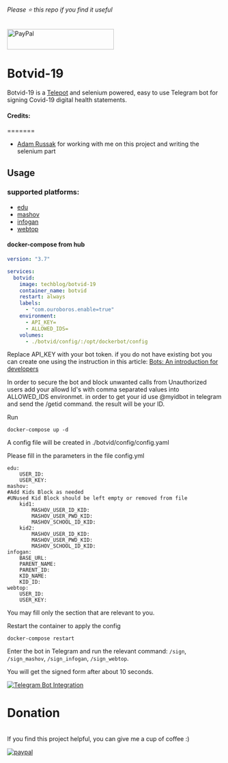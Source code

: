 *Please :star: this repo if you find it useful*

<p align="left"><br>
<a href="https://www.paypal.com/paypalme/techblogil?locale.x=he_IL" target="_blank"><img src="http://khrolenok.ru/support_paypal.png" alt="PayPal" width="250" height="48"></a>
</p>



# Botvid-19

Botvid-19 is a [Telepot](https://telepot.readthedocs.io/en/latest/) and selenium  powered, easy to use Telegram bot for signing Covid-19 digital health statements.


#### Credits:
=======

- [Adam Russak](https://github.com/AdamRussak) for working with me on this project and writing the selenium part

## Usage

### supported platforms:
* [edu](https://parents.education.gov.il)
* [mashov](https://web.mashov.info/students/login)
* [infogan](https://https://campaign.infogan.co.il/)
* [webtop](https://www.webtop.co.il/mobilev2/?)

#### docker-compose from hub
```yaml
version: "3.7"

services:
  botvid:
    image: techblog/botvid-19
    container_name: botvid
    restart: always
    labels:
      - "com.ouroboros.enable=true"
    environment:
      - API_KEY=
      - ALLOWED_IDS=
    volumes:
      - ./botvid/config/:/opt/dockerbot/config

```

Replace API_KEY with your bot token. if you do not have existing bot you can create one
using the instruction in this article:
[Bots: An introduction for developers](https://core.telegram.org/bots) 

In order to secure the bot and block unwanted calls from Unauthorized users add your allowd Id's with comma separated values into ALLOWED_IDS
environmet. in order to get your id use @myidbot in telegram and send the /getid command. the result will be your ID.

Run
```
docker-compose up -d
```
A config file will be created in ./botvid/config/config.yaml

Please fill in the parameters in the file config.yml
```
edu:
    USER_ID: 
    USER_KEY: 
mashov:
#Add Kids Block as needed
#UNused Kid Block should be left empty or removed from file
    kid1:
        MASHOV_USER_ID_KID: 
        MASHOV_USER_PWD_KID: 
        MASHOV_SCHOOL_ID_KID: 
    kid2:
        MASHOV_USER_ID_KID:
        MASHOV_USER_PWD_KID: 
        MASHOV_SCHOOL_ID_KID:
infogan:
    BASE_URL: 
    PARENT_NAME: 
    PARENT_ID: 
    KID_NAME: 
    KID_ID: 
webtop:
    USER_ID: 
    USER_KEY: 
  ```

You may fill only the section that are relevant to you.

Restart the container to apply the config
```
docker-compose restart
```

Enter the bot in Telegram and run the relevant command: `/sign`, `/sign_mashov`, `/sign_infogan`, `/sign_webtop`.

You will get the signed form after about 10 seconds.

[![Telegram Bot Integration](https://raw.githubusercontent.com/t0mer/Botvid-19/master/example/images/Botvid-19.png "Telegram Bot Integration")](https://raw.githubusercontent.com/t0mer/Botvid-19/master/Botvid-19.png "Telegram Bot Integration")




# Donation
<br>
If you find this project helpful, you can give me a cup of coffee :) 

[![paypal](https://www.paypalobjects.com/en_US/i/btn/btn_donateCC_LG.gif)](https://www.paypal.com/cgi-bin/webscr?cmd=_s-xclick&hosted_button_id=8CGLEHN2NDXDE)
